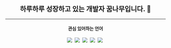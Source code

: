 <h2 align="center">하루하루 성장하고 있는 개발자 꿈나무입니다. 👋</h2>
<hr/>
<h4 align="center">관심 있어하는 언어</h4>

<p align="center">
  <img src="https://img.shields.io/badge/WebGL-990000?style=flat-square&logo=WebGL&logoColor=white"/></a>&nbsp 
  <img src="https://img.shields.io/badge/JavaScript-F7DF1E?style=flat-square&logo=JavaScript&logoColor=white"/></a>&nbsp 
  <img src="https://img.shields.io/badge/Python-3776AB?style=flat-square&logo=Python&logoColor=white"/></a>&nbsp 
  <img src="https://img.shields.io/badge/JAVA-007396?style=flat-square&logo=Java&logoColor=white"/></a>&nbsp
  <img src="https://img.shields.io/badge/HTML-E34F26?style=flat-square&logo=HTML&logoColor=white"/></a>&nbsp</p>

